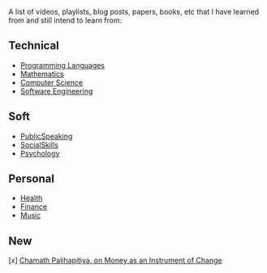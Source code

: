 A list of videos, playlists, blog posts, papers, books, etc that I have learned from and still intend to learn from:

## Technical

  - [Programming Languages](https://github.com/awalterschulze/learning/blob/master/ProgrammingLanguages.md)
  - [Mathematics](https://github.com/awalterschulze/learning/blob/master/Mathematics.md)
  - [Computer Science](https://github.com/awalterschulze/learning/blob/master/ComputerScience.md)
  - [Software Engineering](https://github.com/awalterschulze/learning/blob/master/SoftwareEngineering.md)

## Soft

  - [PublicSpeaking](https://github.com/awalterschulze/learning/blob/master/PublicSpeaking.md)
  - [SocialSkills](https://github.com/awalterschulze/learning/blob/master/SocialSkills.md)
  - [Psychology](https://github.com/awalterschulze/learning/blob/master/Psychology.md)

## Personal

  - [Health](https://github.com/awalterschulze/learning/blob/master/Health.md)
  - [Finance](https://github.com/awalterschulze/learning/blob/master/Finance.md)
  - [Music](https://github.com/awalterschulze/learning/blob/master/Music.md)

## New

  [x] [Chamath Palihapitiya, on Money as an Instrument of Change](https://www.youtube.com/watch?v=PMotykw0SIk&feature=youtu.be)
